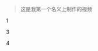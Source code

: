 > 这是我第一个名义上制作的视频 <Badge type="tip" text="其实也就是超了一下帧率" vertical="top" />  

<BiliBili bvid="BV1mz4y1f7Vo" />

1

3

4
